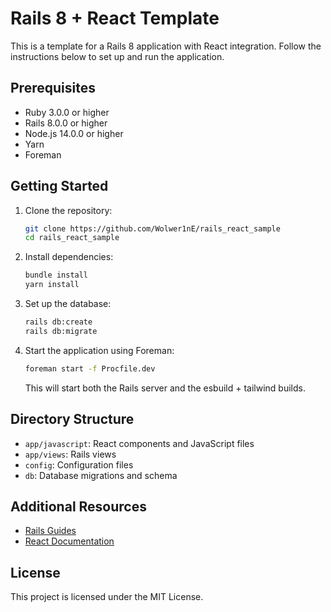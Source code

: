 # Rails 8 + React Template

This is a template for a Rails 8 application with React integration. Follow the instructions below to set up and run the application.

## Prerequisites

- Ruby 3.0.0 or higher
- Rails 8.0.0 or higher
- Node.js 14.0.0 or higher
- Yarn
- Foreman

## Getting Started

1. Clone the repository:

    ```sh
    git clone https://github.com/Wolwer1nE/rails_react_sample
    cd rails_react_sample
    ```

2. Install dependencies:

    ```sh
    bundle install
    yarn install
    ```

3. Set up the database:

    ```sh
    rails db:create
    rails db:migrate
    ```

4. Start the application using Foreman:

    ```sh
    foreman start -f Procfile.dev
    ```

    This will start both the Rails server and the esbuild + tailwind builds.

## Directory Structure

- `app/javascript`: React components and JavaScript files
- `app/views`: Rails views
- `config`: Configuration files
- `db`: Database migrations and schema

## Additional Resources

- [Rails Guides](https://guides.rubyonrails.org/)
- [React Documentation](https://reactjs.org/docs/getting-started.html)

## License

This project is licensed under the MIT License.
